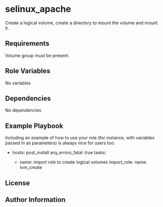 selinux_apache
=========

Create a logical volume, create a directory to mount the volume and mount it.

Requirements
------------

Volume group must be present. 

Role Variables
--------------

No variables

Dependencies
------------

No dependencies

Example Playbook
----------------

Including an example of how to use your role (for instance, with variables passed in as parameters) is always nice for users too:

- hosts: post_install
  any_errors_fatal: true
  tasks:

    - name: import role to create logical volumes
      import_role:
        name: lvm_create

License
-------


Author Information
------------------

